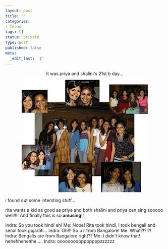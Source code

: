 ```yaml
---
layout: post
title: ''
categories:
- Ideas
tags: []
status: private
type: post
published: false
meta:
  _edit_last: '1'
---
```

<p align="center">it was priya and shalini's 21st b day...
<img src="/img/ps.jpg" alt="" border="0" /></p>
i found out some intersting stuff...

rita wants a kid as good as priya and both shalini and priya can sing sooooo well!!!!
And finally this is so <strong>amusing</strong>!!

Indra: So you took hindi eh!
Me: Nope! Rita took hindi, I took bengali and senal took gujarati...
Indra: Oh!!! So u r from Bangalore!
Me: What?!?!?!
Indra: Bengalis are from Bangalore right??
Me: I didn't know that! hehehhehehhe.....
Indra: ooooooooppppppppzzzzzz
